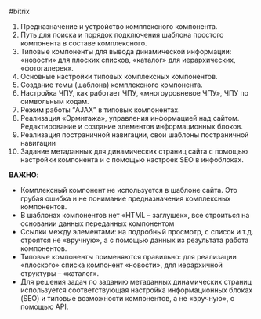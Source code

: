 #bitrix 

1. Предназначение и устройство комплексного компонента. 
2. Путь для поиска и порядок подключения шаблона простого компонента в составе комплексного. 
3. Типовые компоненты для вывода динамической информации: «новости» для плоских списков, «каталог» для иерархических, «фотогалерея». 
4. Основные настройки типовых комплексных компонентов. 
5. Создание темы (шаблона) комплексного компонента. 
6. Настройка ЧПУ, как работает ЧПУ, «многоуровневое ЧПУ», ЧПУ по символьным кодам. 
7. Режим работы “AJAX” в типовых компонентах. 
8. Реализация «Эрмитажа», управления информацией над сайтом. Редактирование и создание элементов информационных блоков. 
9. Реализация постраничной навигации, свои шаблоны постраничной навигации 
10. Задание метаданных для динамических страниц сайта с помощью настройки компонента и с помощью настроек SEO в инфоблоках.

**ВАЖНО**:
- Комплексный компонент не используется в шаблоне сайта. Это грубая ошибка и не понимание предназначения комплексных компонентов.
- В шаблонах компонентов нет «HTML – заглушек», все строиться на основании данных переданных компонентом
- Ссылки между элементами: на подробный просмотр, с список и т.д. строятся не «вручную», а с помощью данных из результата работа компонентов.
- Типовые компоненты применяются правильно: для реализации «плоского» списка компонент «новости», для иерархичной структуры – «каталог».
- Для решения задач по заданию метаданных динамических страниц используется соответствующая настройка информационных блоках (SEO) и типовые возможности компонентов, а не «вручную», с помощью API.